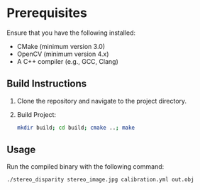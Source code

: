 # Prerequisites

Ensure that you have the following installed:
- CMake (minimum version 3.0)
- OpenCV (minimum version 4.x)
- A C++ compiler (e.g., GCC, Clang)

## Build Instructions

1. Clone the repository and navigate to the project directory.

2. Build Project:
   ```bash
   mkdir build; cd build; cmake ..; make
   ```

## Usage

Run the compiled binary with the following command:

   ```bash
   ./stereo_disparity stereo_image.jpg calibration.yml out.obj
   ```
